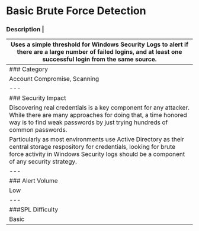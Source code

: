 # Basic Brute Force Detection

### Description |
Uses a simple threshold for Windows Security Logs to alert if there are a large number of failed logins, and at least one successful login from the same source. |
 --- |
### Category |
Account Compromise, Scanning |
 --- |
### Security Impact |
Discovering real credentials is a key component for any attacker. While there are many approaches for doing that, a time honored way is to find weak passwords by just trying hundreds of common passwords. |
Particularly as most environments use Active Directory as their central storage respository for credentials, looking for brute force activity in Windows Security logs should be a component of any security strategy. |
 --- |
### Alert Volume |
Low |
 --- |
###SPL Difficulty |
Basic |

